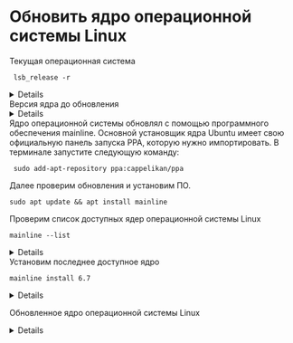 # Обновить ядро операционной системы Linux
Текущая операционная система
```shell
 lsb_release -r
```
<details>
    <a href="https://freeimage.host/i/JYltgna"><img src="https://iili.io/JYltgna.md.png" alt="JYltgna.md.png" border="0"></a><br /><a target='_blank' href='https://freeimage.host/'></a><br>
</details>
Версия ядра до обновления
<details>
  <a href="https://freeimage.host/i/JYlDCMb"><img src="https://iili.io/JYlDCMb.md.png" alt="JYlDCMb.md.png" border="0"></a>
</details>
Ядро операционной системы обновлял с помощью программного обеспечения mainline.
Основной установщик ядра Ubuntu имеет свою официальную панель запуска PPA, которую нужно импортировать. В терминале запустите следующую команду:

```shell
 sudo add-apt-repository ppa:cappelikan/ppa
```
Далее проверим обновления и установим ПО.

```shell
sudo apt update && apt install mainline
```
Проверим список доступных ядер операционной системы Linux

```shell
mainline --list
```
<details>
  <a href="https://freeimage.host/i/JYlb0Xe"><img src="https://iili.io/JYlb0Xe.md.png" alt="JYlb0Xe.md.png" border="0"></a>
</details>
Установим последнее доступное ядро

```shell
mainline install 6.7
```
<details>
  <a href="https://freeimage.host/i/JYlbUrv"><img src="https://iili.io/JYlbUrv.md.png" alt="JYlbUrv.md.png" border="0"></a><br /><a target='_blank' href='https://freeimage.host/'></a><br />
</details>

Обновленное ядро операционной системы Linux
<details>
  <a href="https://freeimage.host/i/JYlmuZF"><img src="https://iili.io/JYlmuZF.md.png" alt="JYlmuZF.md.png" border="0"></a>
</details>
